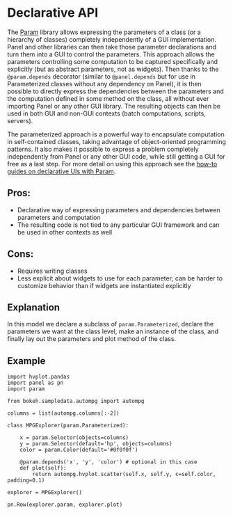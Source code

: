 # Declarative API

The [Param](http://param.holoviz.org) library allows expressing the parameters of a class (or a hierarchy of classes) completely independently of a GUI implementation. Panel and other libraries can then take those parameter declarations and turn them into a GUI to control the parameters. This approach allows the parameters controlling some computation to be captured specifically and explicitly (but as abstract parameters, not as widgets). Then thanks to the `@param.depends` decorator (similar to `@panel.depends` but for use in Parameterized classes without any dependency on Panel), it is then possible to directly express the dependencies between the parameters and the computation defined in some method on the class, all without ever importing Panel or any other GUI library. The resulting objects can then be used in both GUI and non-GUI contexts (batch computations, scripts, servers).

The parameterized approach is a powerful way to encapsulate computation in self-contained classes, taking advantage of object-oriented programming patterns. It also makes it possible to express a problem completely independently from Panel or any other GUI code, while still getting a GUI for free as a last step. For more detail on using this approach see the [how-to guides on declarative UIs with Param](../how_to/param/index.md).

## Pros:

+ Declarative way of expressing parameters and dependencies between parameters and computation
+ The resulting code is not tied to any particular GUI framework and can be used in other contexts as well

## Cons:

- Requires writing classes
- Less explicit about widgets to use for each parameter; can be harder to customize behavior than if widgets are instantiated explicitly

## Explanation

In this model we declare a subclass of ``param.Parameterized``, declare the parameters we want at the class level, make an instance of the class, and finally lay out the parameters and plot method of the class.

## Example

```{pyodide}
import hvplot.pandas
import panel as pn
import param

from bokeh.sampledata.autompg import autompg

columns = list(autompg.columns[:-2])

class MPGExplorer(param.Parameterized):

    x = param.Selector(objects=columns)
    y = param.Selector(default='hp', objects=columns)
    color = param.Color(default='#0f0f0f')

    @param.depends('x', 'y', 'color') # optional in this case
    def plot(self):
        return autompg.hvplot.scatter(self.x, self.y, c=self.color, padding=0.1)

explorer = MPGExplorer()

pn.Row(explorer.param, explorer.plot)
```
